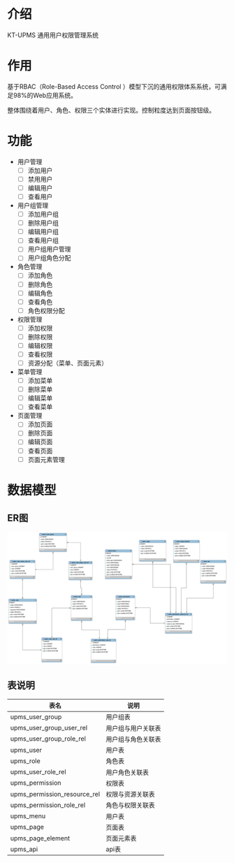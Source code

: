 # 介绍
KT-UPMS 通用用户权限管理系统

# 作用
基于RBAC（Role-Based Access Control ）模型下沉的通用权限体系系统，可满足98%的Web应用系统。

整体围绕着用户、角色、权限三个实体进行实现。控制粒度达到页面按钮级。

# 功能
- 用户管理
	- [ ] 添加用户
	- [ ] 禁用用户
	- [ ] 编辑用户
	- [ ] 查看用户

- 用户组管理
	- [ ] 添加用户组
	- [ ] 删除用户组
	- [ ] 编辑用户组
	- [ ] 查看用户组
	- [ ] 用户组用户管理
	- [ ] 用户组角色分配
  
- 角色管理
	- [ ] 添加角色
	- [ ] 删除角色
	- [ ] 编辑角色
	- [ ] 查看角色
	- [ ] 角色权限分配

- 权限管理
	- [ ] 添加权限
	- [ ] 删除权限
	- [ ] 编辑权限
	- [ ] 查看权限
	- [ ] 资源分配（菜单、页面元素）

- 菜单管理
	- [ ] 添加菜单
	- [ ] 删除菜单
	- [ ] 编辑菜单
	- [ ] 查看菜单
- 页面管理
	- [ ] 添加页面
	- [ ] 删除页面
	- [ ] 编辑页面 
	- [ ] 查看页面
	- [ ] 页面元素管理
	
# 数据模型

## ER图
![](asserts/kt-upms-er.png)

## 表说明

| 表名  | 说明 |
| ----- | ---- |
| upms_user_group | 用户组表 |
| upms_user_group_user_rel | 用户组与用户关联表 |
| upms_user_group_role_rel | 用户组与角色关联表 |
| upms_user | 用户表 |
| upms_role | 角色表 |
| upms_user_role_rel | 用户角色关联表 |
| upms_permission | 权限表 |
| upms_permission_resource_rel | 权限与资源关联表 |
| upms_permission_role_rel | 角色与权限关联表 |
| upms_menu | 用户表 |
| upms_page | 页面表 |
| upms_page_element | 页面元素表 |
| upms_api | api表 |

